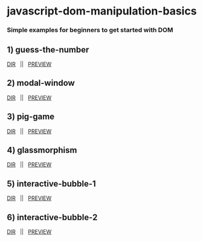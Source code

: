 # javascript-dom-manipulation-basics
### Simple  examples for beginners to get started with DOM

## 1) guess-the-number
[DIR](https://github.com/onion-milkshake/javascript-dom-manipulation-basics/tree/main/guess-the-number) &nbsp; || &nbsp; [PREVIEW](https://guess-the-number-onion.netlify.app/)

## 2) modal-window
[DIR](https://github.com/onion-milkshake/javascript-dom-manipulation-basics/tree/main/modal-window) &nbsp; || &nbsp; [PREVIEW](https://modal-window-view.netlify.app/)

## 3) pig-game
[DIR](https://github.com/onion-milkshake/javascript-dom-manipulation-basics/tree/main/pig-game) &nbsp; || &nbsp; [PREVIEW](https://pig-game-onion.netlify.app/)

## 4) glassmorphism
[DIR](https://github.com/onion-milkshake/javascript-dom-manipulation-basics/tree/main/glassmorphism) &nbsp; || &nbsp; [PREVIEW](https://glassmorphism-onion.netlify.app/)

## 5) interactive-bubble-1
[DIR](https://github.com/onion-milkshake/javascript-dom-manipulation-basics/tree/main/interactive-bubble-1) &nbsp; || &nbsp; [PREVIEW](https://interactive-bubble-1.netlify.app/)

## 6) interactive-bubble-2
[DIR](https://github.com/onion-milkshake/javascript-dom-manipulation-basics/tree/main/interactive-bubble-2) &nbsp; || &nbsp; [PREVIEW](https://interactive-bubble-2.netlify.app/)

